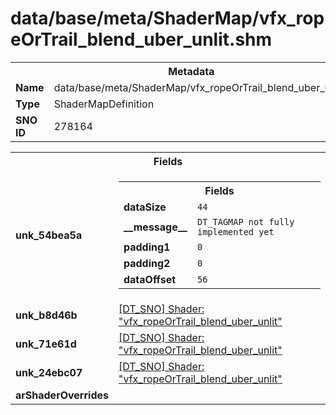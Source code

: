 <h1>data/base/meta/ShaderMap/vfx_ropeOrTrail_blend_uber_unlit.shm</h1><table><tr><th colspan="100%">Metadata</th></tr><tr><td><b>Name</b></td><td>data/base/meta/ShaderMap/vfx_ropeOrTrail_blend_uber_unlit.shm</td></tr><tr><td><b>Type</b></td><td>ShaderMapDefinition</td></tr><tr><td><b>SNO ID</b></td><td>278164</td></tr></table>

<table><tr><th colspan="100%">Fields</th></tr><tr><td><b>unk_54bea5a</b></td><td><table><tr><th colspan="100%">Fields</th></tr><tr><td><b>dataSize</b></td><td><code>44</code></td></tr><tr><td><b>__message__</b></td><td><code>DT_TAGMAP not fully implemented yet</code></td></tr><tr><td><b>padding1</b></td><td><code>0</code></td></tr><tr><td><b>padding2</b></td><td><code>0</code></td></tr><tr><td><b>dataOffset</b></td><td><code>56</code></td></tr></table>

</td></tr><tr><td><b>unk_b8d46b</b></td><td><a href="..\Shader\vfx_ropeOrTrail_blend_uber_unlit.shd">[DT_SNO] Shader: "vfx_ropeOrTrail_blend_uber_unlit"</a></td></tr><tr><td><b>unk_71e61d</b></td><td><a href="..\Shader\vfx_ropeOrTrail_blend_uber_unlit.shd">[DT_SNO] Shader: "vfx_ropeOrTrail_blend_uber_unlit"</a></td></tr><tr><td><b>unk_24ebc07</b></td><td><a href="..\Shader\vfx_ropeOrTrail_blend_uber_unlit.shd">[DT_SNO] Shader: "vfx_ropeOrTrail_blend_uber_unlit"</a></td></tr><tr><td><b>arShaderOverrides</b></td><td></td></tr></table>

